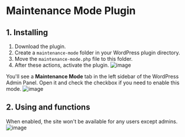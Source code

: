 # Maintenance Mode Plugin

## 1. Installing
1. Download the plugin.
2. Create a `maintenance-mode` folder in your WordPress plugin directory.
3. Move the `maintenance-mode.php` file to this folder.
4. After these actions, activate the plugin.
![image](https://github.com/user-attachments/assets/bb868d23-4088-4858-9bc1-ab571fdfbbae)


You'll see a **Maintenance Mode** tab in the left sidebar of the WordPress Admin Panel. Open it and check the checkbox if you need to enable this mode.
![image](https://github.com/user-attachments/assets/5600e470-7569-4802-a1d8-7805b5a6e548)


## 2. Using and functions
When enabled, the site won't be available for any users except admins.
![image](https://github.com/user-attachments/assets/6c8c11c4-6271-4c6a-9784-1d436043ab48)

